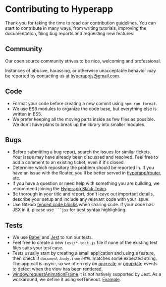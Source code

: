 # Contributing to Hyperapp

Thank you for taking the time to read our contribution guidelines. You can start to contribute in many ways, from writing tutorials, improving the documentation, filing bug reports and requesting new features.

## Community

Our open source community strives to be nice, welcoming and professional.

Instances of abusive, harassing, or otherwise unacceptable behavior may be reported by contacting us at <hyperappjs@gmail.com>.

## Code

- Format your code before creating a new commit using `npm run format`.
- We use ES6 modules to organize the code base, but everything else is written in ES5.
- We prefer keeping all the moving parts inside as few files as possible. We don't have plans to break up the library into smaller modules.

## Bugs

- Before submitting a bug report, search the issues for similar tickets. Your issue may have already been discussed and resolved. Feel free to add a comment to an existing ticket, even if it's closed.
- Determine which repository the problem should be reported in. If you have an issue with the Router, you'll be better served in [hyperapp/router](https://github.com/hyperapp/router), etc.
- If you have a question or need help with something you are building, we recommend joining the [Hyperapp Slack Team](https://hyperappjs.herokuapp.com).
- Be thorough in your title and report, don't leave out important details, describe your setup and include any relevant code with your issue.
- Use GitHub [fenced code blocks](https://help.github.com/articles/creating-and-highlighting-code-blocks/) when sharing code. If your code has JSX in it, please use <code>```jsx</code> for best syntax highlighting.

## Tests

- We use [Babel](https://babeljs.io) and [Jest](http://facebook.github.io/jest) to run our tests.
- Feel free to create a new `test/*.test.js` file if none of the existing test files suits your test case.
- Tests usually start by creating a small application and using a feature, then check if `document.body.innerHTML` matches some expected string. The app call is async, so we often rely on [oncreate](/docs/vdom-events.md#oncreate) or [onupdate](/docs/vdom-events.md#onupdate) events to detect when the view has been rendered.
- [window.requestAnimationFrame](https://developer.mozilla.org/en-US/docs/Web/API/window/requestAnimationFrame) it is not natively supported by Jest. As a workaround, we define it using setTimeout. [Example](https://github.com/hyperapp/hyperapp/blob/2fc55d1d97a7f27736fec1dfa5d5b726e64d23a0/test/app.test.js#L3).
